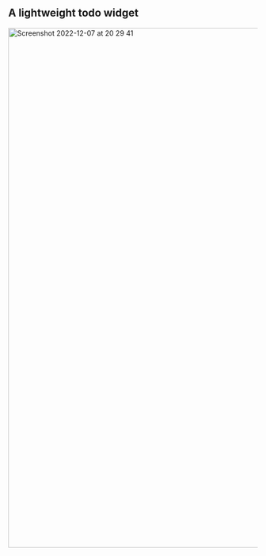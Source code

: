 ## A lightweight todo widget

<img width="1050" alt="Screenshot 2022-12-07 at 20 29 41" src="https://user-images.githubusercontent.com/22568024/206277484-dd62dc69-b329-49ed-a83f-dc0cf5ec595a.png">
